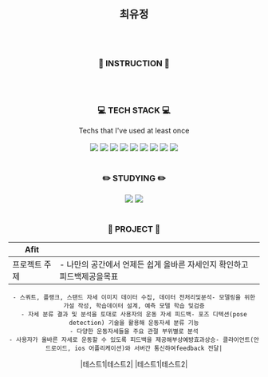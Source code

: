 <div align=center>

## 최유정
<br/><br/>

### :mag_right: INSTRUCTION :mag_right:
    

<br/><br/>
### :computer: TECH STACK :computer:
Techs that I've used at least once<br/><br/>
<img src="https://img.shields.io/badge/Java-007396?style=flat-square&logo=Java&logoColor=white"/> <img src="https://img.shields.io/badge/Python-3766AB?style=flat-square&logo=Python&logoColor=white"/> <img src="https://img.shields.io/badge/Django-092E20?style=flat-square&logo=Django&logoColor=white"/> <img src="https://img.shields.io/badge/MySQL-4479A1?style=flat-square&logo=MySQL&logoColor=white"/> <img src="https://img.shields.io/badge/Ubuntu-E95420?style=flat-square&logo=Ubuntu&logoColor=white"/>
<img src="https://img.shields.io/badge/NGINX-009639?style=flat-square&logo=NGINX&logoColor=white"/> <img src="https://img.shields.io/badge/aws-232F3E?style=flat-square&logo=Amazon AWS&logoColor=white"/> <img src="https://img.shields.io/badge/C++-00599C?style=flat-square&logo=C++&logoColor=white"/> <img src="https://img.shields.io/badge/C-A8B9CC?style=flat-square&logo=C&logoColor=white"/>
<br/><br/>
    
### :pencil2: STUDYING :pencil2:
<img src="https://img.shields.io/badge/Java-007396?style=flat-square&logo=Java&logoColor=white"/> <img src="https://img.shields.io/badge/Spring Boot-6DB33F?style=flat-square&logo=Spring Boot&logoColor=white"/>
<br/><br/>
    
### :floppy_disk: PROJECT :floppy_disk:

|Afit||
|------|---|
|프로젝트 주제| - 나만의 공간에서 언제든 쉽게 올바른 자세인지 확인하고 피드백제공을목표
    - 스쿼트, 플랭크, 스탠드 자세 이미지 데이터 수집, 데이터 전처리및분석- 모델링을 위한 가설 작성, 학습데이터 설계, 예측 모델 학습 및검증
    - 자세 분류 결과 및 분석을 토대로 사용자의 운동 자세 피드백- 포즈 디텍션(pose detection) 기술을 활용해 운동자세 분류 기능
    - 다양한 운동자세들을 주요 관절 부위별로 분석
    - 사용자가 올바른 자세로 운동할 수 있도록 피드백을 제공해부상예방효과상승- 클라이언트(안드로이드, ios 어플리케이션)와 서버간 통신하여feedback 전달|
|테스트1|테스트2|
|테스트1|테스트2|




  
<!--
**YUZ9090/YUZ9090** is a ✨ _special_ ✨ repository because its `README.md` (this file) appears on your GitHub profile.

Here are some ideas to get you started:

- 🔭 I’m currently working on ...
- 🌱 I’m currently learning ...
- 👯 I’m looking to collaborate on ...
- 🤔 I’m looking for help with ...
- 💬 Ask me about ...
- 📫 How to reach me: ...
- 😄 Pronouns: ...
- ⚡ Fun fact: ...
-->

</div>
